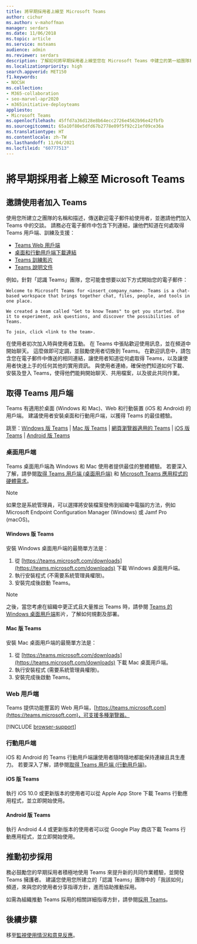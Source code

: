 ```yaml
---
title: 將早期採用者上線至 Microsoft Teams
author: cichur
ms.author: v-mahoffman
manager: serdars
ms.date: 11/06/2018
ms.topic: article
ms.service: msteams
audience: admin
ms.reviewer: serdars
description: 了解如何將早期採用者上線至您在 Microsoft Teams 中建立的第一組團隊和頻道。
ms.localizationpriority: high
search.appverid: MET150
f1.keywords:
- NOCSH
ms.collection:
- M365-collaboration
- seo-marvel-apr2020
- m365initiative-deployteams
appliesto:
- Microsoft Teams
ms.openlocfilehash: 45ffd7a36d128e8b64ecc2726e4562b96e42fbfb
ms.sourcegitcommit: 65a10f80e5dfd67b2778e09f5f92c21ef09ce36a
ms.translationtype: HT
ms.contentlocale: zh-TW
ms.lasthandoff: 11/04/2021
ms.locfileid: "60777513"
---
```

# <a name="onboard-early-adopters-to-microsoft-teams"></a>將早期採用者上線至 Microsoft Teams

## <a name="invite-users-to-teams"></a>邀請使用者加入 Teams

使用您所建立之團隊的名稱和描述，傳送歡迎電子郵件給使用者，並邀請他們加入 Teams 中的交談。 請務必在電子郵件中包含下列連結，讓他們知道在何處取得 Teams 用戶端、訓練及支援：
- [Teams Web 用戶端](https://teams.microsoft.com)
- [桌面和行動用戶端下載連結](https://teams.microsoft.com/downloads)
- [Teams 訓練影片](https://support.office.com/article/microsoft-teams-video-training-4f108e54-240b-4351-8084-b1089f0d21d7)
- [Teams 說明文件](https://support.office.com/teams)

例如，針對「認識 Teams」團隊，您可能會想要以如下方式開始您的電子郵件：

   ```console
   Welcome to Microsoft Teams for <insert_company_name>. Teams is a chat-based workspace that brings together chat, files, people, and tools in one place. 

   We created a team called "Get to know Teams" to get you started. Use it to experiment, ask questions, and discover the possibilities of Teams. 

   To join, click <link to the team>.
   ```

在使用者初次加入時與使用者互動。 在 Teams 中張貼歡迎使用訊息，並在頻道中開始聊天。 這麼做即可定調，並鼓勵使用者切換到 Teams。 在歡迎訊息中，請包含您在電子郵件中傳送的相同連結，讓使用者知道從何處取得 Teams，以及讓使用者快速上手的任何其他的實用資訊。 與使用者連絡，確保他們知道如何下載、安裝及登入 Teams，使得他們能夠開始聊天、共用檔案，以及彼此共同作業。  

## <a name="get-teams-clients"></a>取得 Teams 用戶端
Teams 有適用於桌面 (Windows 和 Mac)、Web 和行動裝置 (iOS 和 Android) 的用戶端。 建議使用者安裝桌面和行動用戶端，以獲得 Teams 的最佳體驗。 

跳至：[Windows 版 Teams](#teams-for-windows) | [Mac 版 Teams](#teams-for-mac) | [網頁瀏覽器適用的 Teams](#web-client) | [iOS 版 Teams](#teams-for-ios) | [Android 版 Teams](#teams-for-android)

### <a name="desktop-client"></a>桌面用戶端

Teams 桌面用戶端為 Windows 和 Mac 使用者提供最佳的整體體驗。 若要深入了解，請參閱[取得 Teams 用戶端 (桌面用戶端)](./get-clients.md#desktop-client) 和 [Microsoft Teams 應用程式的硬體需求](./hardware-requirements-for-the-teams-app.md)。

> [!NOTE]
> 如果您是系統管理員，可以選擇將安裝檔案發佈到組織中電腦的方法，例如 Microsoft Endpoint Configuration Manager (Windows) 或 Jamf Pro (macOS)。

#### <a name="teams-for-windows"></a>Windows 版 Teams 
安裝 Windows 桌面用戶端的最簡單方法是：

1. 從 [https://teams.microsoft.com/downloads](https://teams.microsoft.com/downloads) 下載 Windows 桌面用戶端。
2. 執行安裝程式 (不需要系統管理員權限)。 
3. 安裝完成後啟動 Teams。

> [!NOTE]
> 之後，當您考慮在組織中更正式且大量推出 Teams 時，請參閱 [Teams 的 Windows 桌面用戶端](https://aka.ms/teams-clients)影片，了解如何規劃及部署。 

#### <a name="teams-for-mac"></a>Mac 版 Teams 
安裝 Mac 桌面用戶端的最簡單方法是：

1. 從 [https://teams.microsoft.com/downloads](https://teams.microsoft.com/downloads) 下載 Mac 桌面用戶端。
2. 執行安裝程式 (需要系統管理員權限)。 
3. 安裝完成後啟動 Teams。

### <a name="web-client"></a>Web 用戶端
Teams 提供功能豐富的 Web 用戶端，[https://teams.microsoft.com](https://teams.microsoft.com)，可支援多種瀏覽器。

[!INCLUDE [browser-support](includes/browser-support.md)]

### <a name="mobile-client"></a>行動用戶端

iOS 和 Android 的 Teams 行動用戶端讓使用者隨時隨地都能保持連線且具生產力。 若要深入了解，請參閱[取得 Teams 用戶端 (行動用戶端)](./get-clients.md#mobile-clients)。

#### <a name="teams-for-ios"></a>iOS 版 Teams 

執行 iOS 10.0 或更新版本的使用者可以從 Apple App Store 下載 Teams 行動應用程式，並立即開始使用。  

#### <a name="teams-for-android"></a>Android 版 Teams 
執行 Android 4.4 或更新版本的使用者可以從 Google Play 商店下載 Teams 行動應用程式，並立即開始使用。  

## <a name="drive-initial-adoption"></a>推動初步採用

務必鼓勵您的早期採用者積極地使用 Teams 來提升新的共同作業體驗，並開發 Teams 擁護者。 建議您使用您所建立的「認識 Teams」團隊中的「我該如何」頻道，來與您的使用者分享指導方針，進而協助推動採用。 

如需為組織推動 Teams 採用的相關詳細指導方針，請參閱[採用 Teams](adopt-microsoft-teams-landing-page.md)。

## <a name="next-steps"></a>後續步驟
移至[監視使用情況和意見反應](get-started-with-teams-monitor-usage-and-feedback.md)。